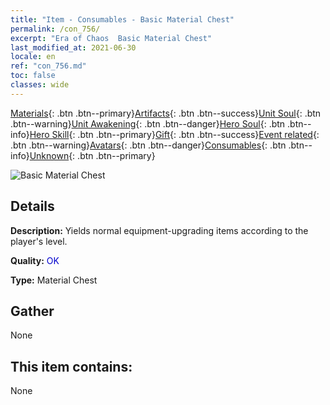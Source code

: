 ```yaml
---
title: "Item - Consumables - Basic Material Chest"
permalink: /con_756/
excerpt: "Era of Chaos  Basic Material Chest"
last_modified_at: 2021-06-30
locale: en
ref: "con_756.md"
toc: false
classes: wide
---
```

 [Materials](/Items/){: .btn .btn--primary}[Artifacts](/Items/Artifacts/){: .btn .btn--success}[Unit Soul](/Items/UnitSoul/){: .btn .btn--warning}[Unit Awakening](/Items/UnitAwakening/){: .btn .btn--danger}[Hero Soul](/Items/HeroSoul/){: .btn .btn--info}[Hero Skill](/Items/HeroSkill/){: .btn .btn--primary}[Gift](/Items/Gift/){: .btn .btn--success}[Event related](/Items/Events/){: .btn .btn--warning}[Avatars](/Items/Avatars/){: .btn .btn--danger}[Consumables](/Items/Consumables/){: .btn .btn--info}[Unknown](/Items/Unknown/){: .btn .btn--primary}

 ![Basic Material Chest](/images/t/i_304002.png)

## Details
 **Description:** Yields normal equipment-upgrading items according to the player's level.

 **Quality:** <span style="color: #0000CD">OK</span>

 **Type:** Material Chest

## Gather

  None

## This item contains:

  None

